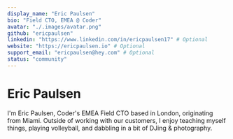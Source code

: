 ```yaml
---
display_name: "Eric Paulsen"
bio: "Field CTO, EMEA @ Coder"
avatar: "./.images/avatar.png"
github: "ericpaulsen"
linkedin: "https://www.linkedin.com/in/ericpaulsen17" # Optional
website: "https://ericpaulsen.io" # Optional
support_email: "ericpaulsen@hey.com" # Optional
status: "community"
---
```


# Eric Paulsen

I'm Eric Paulsen, Coder's EMEA Field CTO based in London, originating from Miami.
Outside of working with our customers, I enjoy teaching myself things,
playing volleyball, and dabbling in a bit of DJing & photography.

